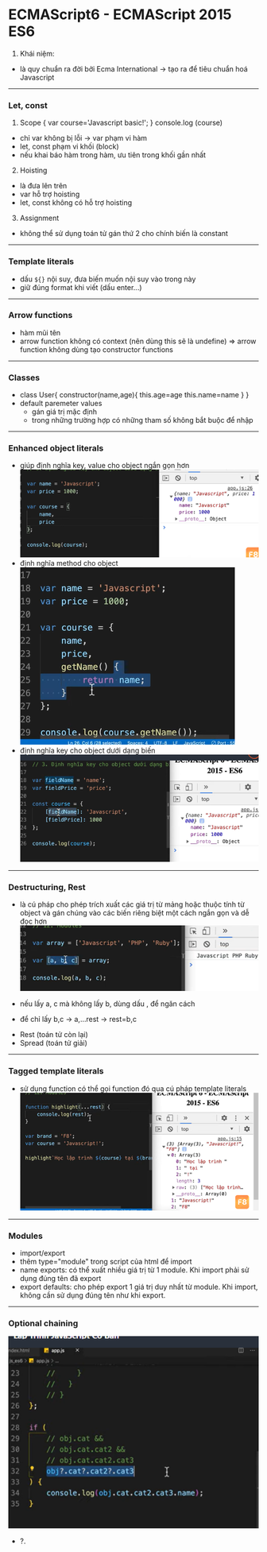 # ECMAScript6 - ECMAScript 2015 ES6

1. Khái niệm:

- là quy chuẩn ra đời bởi Ecma International
  -> tạo ra để tiêu chuẩn hoá Javascript

---

### Let, const

1. Scope
   {
   var course='Javascript basic!';
   }
   console.log (course)

- chỉ var không bị lỗi
  -> var phạm vi hàm
- let, const phạm vi khối (block)
- nếu khai báo hàm trong hàm, ưu tiên trong khối gần nhất

2. Hoisting

- là đưa lên trên
- var hỗ trợ hoisting
- let, const không có hỗ trợ hoisting

3. Assignment

- không thể sử dụng toán tử gán thứ 2 cho chính biến là constant

---

### Template literals

- dấu `${}` nội suy, đưa biến muốn nội suy vào trong này
- giữ đúng format khi viết (dấu enter...)

---

### Arrow functions

- hàm mũi tên
- arrow function không có context (nên dùng this sẽ là undefine)
  => arrow function không dùng tạo constructor functions

---

### Classes

- class User{
  constructor(name,age){
  this.age=age
  this.name=name
  }
  }
- default paremeter values
  - gán giá trị mặc định
  - trong những trường hợp có những tham số không bắt buộc để nhập

---

### Enhanced object literals

- giúp định nghĩa key, value cho object ngắn gọn hơn
  ![Alt text](image.png)
- định nghĩa method cho object
  ![Alt text](image-2.png)
- định nghĩa key cho object dưới dạng biến
  ![Alt text](image-1.png)

---

### Destructuring, Rest

- là cú pháp cho phép trích xuất các giá trị từ mảng hoặc thuộc tính từ object và gán chúng vào các biến riêng biệt một cách ngắn gọn và dễ đọc hơn
  ![Alt text](image-3.png)

- nếu lấy a, c mà không lấy b, dùng dấu , để ngăn cách
- để chỉ lấy b,c -> a,...rest
  -> rest=b,c

* Rest (toán tử còn lại)
* Spread (toán tử giải)

---

### Tagged template literals

- sử dụng function có thể gọi function đó qua cú pháp template literals
  ![Alt text](image-4.png)

---

### Modules

- import/export
- thêm type="module" trong script của html để import
- name exports: có thể xuất nhiều giá trị từ 1 module. Khi import phải sử dụng đúng tên đã export
- export defaults: cho phép export 1 giá trị duy nhất từ module. Khi import, không cần sử dụng đúng tên như khi export.

---

### Optional chaining

![Alt text](image-5.png)

- ?.
